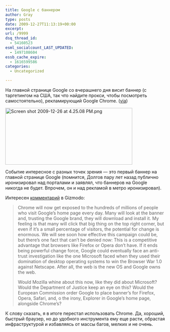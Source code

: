 ```yaml
---
title: Google с баннером
author: Gray
type: posts
date: 2009-12-27T11:13:19+00:00
excerpt:
url: /9999
dsq_thread_id:
  - 54160523
esml_socialcount_LAST_UPDATED:
  - 1497108604
essb_cache_expire:
  - 1616599586
categories:
  - Uncategorized

---
```








На главной странице Google со вчерашнего дня висит баннер (с таргетингом на США, так что найдите прокси, чтобы посмотреть самостоятельно), рекламирующий Google Chrome. ([via][1])

<img src="http://www.searchengines.ru/blog/Screen shot 2009-12-26 at 4.25.08 PM.png" width="400" height="179" alt="Screen shot 2009-12-26 at 4.25.08 PM.png" /> 

Событие интересное с разных точек зрения &#8212; это первый баннер на главной странице Google (помнится, Долгов пару лет назад публично иронизировал над порталами и заявлял, что баннеров на Google никогда не будет. Впрочем, он и над рекламой в метро иронизировал).

Интересен [комментарий][2] в Gizmodo:

> Chrome will now get exposed to the hundreds of millions of people who visit Google&#8217;s home page every day. Many will look at the banner and, trusting the Google brand, they will download and install it. My feeling is that many will click that big thing on the top right corner, but even if it&#8217;s a small percentage of visitors, the potential for change is enormous. We will see soon how effective this campaign could be, but there&#8217;s one fact that can&#8217;t be denied now: This is a competitive advantage that browsers like Firefox or Opera don&#8217;t have. If it ends being powerful change force, Google could eventually face an anti-trust investigation like the one Microsoft faced when they used their domination of desktop operating systems to win the Browser War 1.0 against Netscape. After all, the web is the new OS and Google owns the web.
> 
> Would Mozilla whine about this now, like they did about Microsoft? Would the Department of Justice keep an eye on this? Would the European Commission order Google to place banner&#8217;s for Firefox, Opera, Safari, and, o the irony, Explorer in Google&#8217;s home page, alongside Chrome&#8217;s?

К слову сказать, я в итоге перестал использовать Chrome. Да, хороший, быстрый браузер, но до удобного инструмента ему еще расти, обрастая инфраструктурой и избавляясь от массы багов, мелких и не очень.

 [1]: http://battellemedia.com/archives/005082.php
 [2]: http://gizmodo.com/5434741/can-googles-chrome-banner-change-the-course-of-the-browser-wars